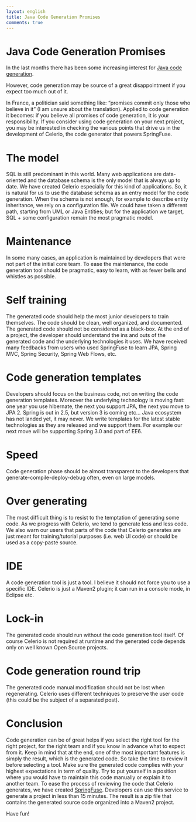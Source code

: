 ```yaml
---
layout: english
title: Java Code Generation Promises
comments: true
---
```


# Java Code Generation Promises

In the last months there has been some increasing interest for <a href="http://www.infoq.com/news/2009/09/codegen-java-development">Java code generation</a>.

However, code generation may be source of a great disappointment if you expect too much out of it.

In France, a politician said something like: “promises commit only those who believe in it” (I am unsure about the translation). 
Applied to code generation it becomes: if you believe all promises of code generation, it is your responsibility.
If you consider using code generation on your next project, you may be interested in checking the various points that drive us in the development of Celerio, the code generator that powers SpringFuse.


# The model

SQL is still predominant in this world. Many web applications are data-oriented and the database schema is the only model that is always up to date.
We have created Celerio especially for this kind of applications. So, it is natural for us to use the database schema as an entry model for the code generation. 
When the schema is not enough, for example to describe entity inheritance, we rely on a configuration file.
We could have taken a different path, starting from UML or Java Entities; but for the application we target, SQL + some configuration remain the most pragmatic model.

# Maintenance

In some many cases, an application is maintained by developers that were not part of the initial core team. 
To ease the maintenance, the code generation tool should be pragmatic, easy to learn, with as fewer bells and whistles as possible.

# Self training

The generated code should help the most junior developers to train themselves. The code should be clean, well organized, and documented. 
The generated code should not be considered as a black-box. 
At the end of a project, the developer should understand the ins and outs of the generated code and the underlying technologies it uses.
We have received many feedbacks from users who used SpringFuse to learn JPA, Spring MVC, Spring Security, Spring Web Flows, etc.

# Code generation templates

Developers should focus on the business code, not on writing the code generation templates.
Moreover the underlying technology is moving fast: one year you use hibernate, the next you support JPA, the next you move to JPA 2. 
Spring is out in 2.5, but version 3 is coming etc… Java ecosystem has not landed yet, it may never.
We write templates for the latest stable technologies as they are released and we support them. 
For example our next move will be supporting Spring 3.0 and part of EE6.

# Speed

Code generation phase should be almost transparent to the developers that generate-compile-deploy-debug often, even on large models.

# Over generating

The most difficult thing is to resist to the temptation of generating some code. As we progress with Celerio, we tend to generate less and less code. 
We also warn our users that parts of the code that Celerio generates are just meant for training/tutorial purposes (i.e. web UI code) or should be used as a copy-paste source.

# IDE

A code generation tool is just a tool. I believe it should not force you to use a specific IDE. 
Celerio is just a Maven2 plugin; it can run in a console mode, in Eclipse etc.

# Lock-in

The generated code should run without the code generation tool itself. 
Of course Celerio is not required at runtime and the generated code depends only on well known Open Source projects.

# Code generation round trip

The generated code manual modification should not be lost when regenerating. 
Celerio uses different techniques to preserve the user code (this could be the subject of a separated post).

# Conclusion

Code generation can be of great helps if you select the right tool for the right project, for the right team and if you know in advance what to expect from it.
Keep in mind that at the end, one of the most important features is simply the result, which is the generated code. So take the time to review it before selecting a tool. 
Make sure the generated code complies with your highest expectations in term of quality. 
Try to put yourself in a position where you would have to maintain this code manually or explain it to another team.
To ease the process of reviewing the code that Celerio generates, we have created <a href="http://www.springfuse.com/">SpringFuse</a>. Developers can use this service to generate a project in less than 15 minutes. 
The result is a zip file that contains the generated source code organized into a Maven2 project. 

Have fun!